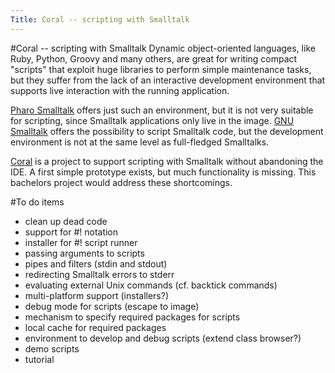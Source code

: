 ```yaml
---
Title: Coral -- scripting with Smalltalk
---
```

#Coral -- scripting with Smalltalk
Dynamic object-oriented languages, like Ruby, Python, Groovy and many others, are great for writing compact "scripts" that exploit huge libraries to perform simple maintenance tasks, but they suffer from the lack of an interactive development environment that supports live interaction with the running application.

[Pharo Smalltalk](http://www.pharo-project.org/home) offers just such an environment, but it is not very suitable for scripting, since Smalltalk applications only live in the image. [GNU Smalltalk](http://smalltalk.gnu.org/) offers the possibility to script Smalltalk code, but the development environment is not at the same level as full-fledged Smalltalks.

[Coral](http://www.squeaksource.com/Coral.html) is a project to support scripting with Smalltalk without abandoning the IDE. A first simple prototype exists, but much functionality is missing. This bachelors project would address these shortcomings.

#To do items

-  clean up dead code
-  support for #! notation
-  installer for #! script runner
-  passing arguments to scripts
-  pipes and filters (stdin and stdout)
-  redirecting Smalltalk errors to stderr
-  evaluating external Unix commands (cf. backtick commands)
-  multi-platform support (installers?)
-  debug mode for scripts (escape to image)
-  mechanism to specify required packages for scripts
-  local cache for required packages
-  environment to develop and debug scripts (extend class browser?)
-  demo scripts
-  tutorial
